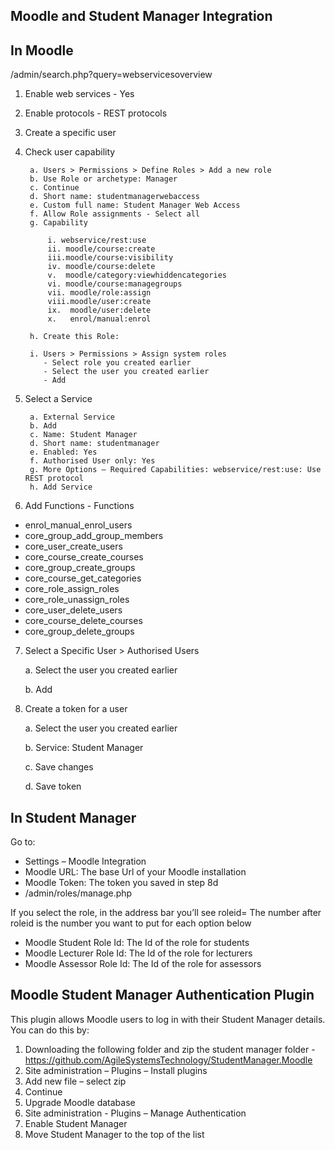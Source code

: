 ## **Moodle and Student Manager Integration**

## In Moodle
/admin/search.php?query=webservicesoverview

1. Enable web services - Yes
2. Enable protocols - REST protocols
3. Create a specific user
4. Check user capability 

        a. Users > Permissions > Define Roles > Add a new role
        b. Use Role or archetype: Manager
        c. Continue
        d. Short name: studentmanagerwebaccess
        e. Custom full name: Student Manager Web Access
        f. Allow Role assignments - Select all
        g. Capability

            i. webservice/rest:use
            ii. moodle/course:create
            iii.moodle/course:visibility
            iv. moodle/course:delete
            v.  moodle/category:viewhiddencategories
            vi. moodle/course:managegroups
            vii. moodle/role:assign
            viii.moodle/user:create
            ix.  moodle/user:delete
            x.   enrol/manual:enrol

        h. Create this Role:
           
        i. Users > Permissions > Assign system roles
           - Select role you created earlier
           - Select the user you created earlier
           - Add

5. Select a Service

        a. External Service
        b. Add
        c. Name: Student Manager
        d. Short name: studentmanager
        e. Enabled: Yes
        f. Authorised User only: Yes
        g. More Options – Required Capabilities: webservice/rest:use: Use REST protocol
        h. Add Service

6. Add Functions - Functions

- enrol_manual_enrol_users
- core_group_add_group_members
- core_user_create_users
- core_course_create_courses
- core_group_create_groups
- core_course_get_categories
- core_role_assign_roles
- core_role_unassign_roles
- core_user_delete_users
- core_course_delete_courses
- core_group_delete_groups

7. Select a Specific User > Authorised Users

    a. Select the user you created earlier
    
    b. Add

8. Create a token for a user

    a. Select the user you created earlier

    b. Service: Student Manager

    c. Save changes

    d. Save token

## In Student Manager

Go to: 

- Settings – Moodle Integration
- Moodle URL: The base Url of your Moodle installation
- Moodle Token: The token you saved in step 8d
- /admin/roles/manage.php

If you select the role, in the address bar you’ll see roleid= 
The number after roleid is the number you want to put for each option below

- Moodle Student Role Id: The Id of the role for students
- Moodle Lecturer Role Id: The Id of the role for lecturers
- Moodle Assessor Role Id: The Id of the role for assessors

## **Moodle Student Manager Authentication Plugin**

This plugin allows Moodle users to log in with their Student Manager details. You can do this by:

1. Downloading the following folder and zip the student manager folder - https://github.com/AgileSystemsTechnology/StudentManager.Moodle
2. Site administration – Plugins – Install plugins
3. Add new file – select zip
4. Continue
5. Upgrade Moodle database
7. Site administration - Plugins – Manage Authentication
8. Enable Student Manager
9. Move Student Manager to the top of the list


















